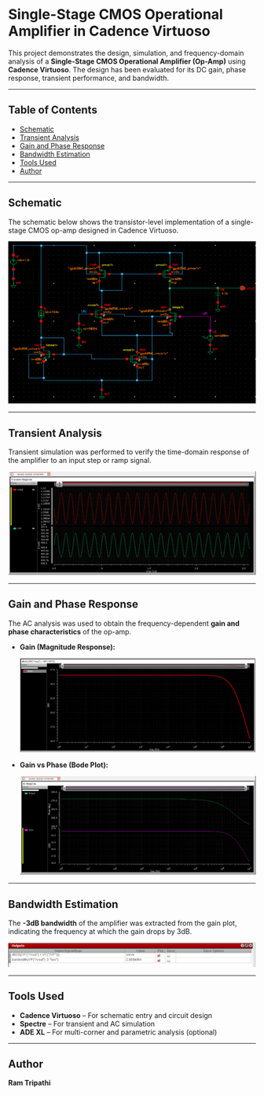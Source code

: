 
# Single-Stage CMOS Operational Amplifier in Cadence Virtuoso

This project demonstrates the design, simulation, and frequency-domain analysis of a **Single-Stage CMOS Operational Amplifier (Op-Amp)** using **Cadence Virtuoso**. The design has been evaluated for its DC gain, phase response, transient performance, and bandwidth.

---

## Table of Contents  
- [Schematic](#schematic)  
- [Transient Analysis](#transient-analysis)  
- [Gain and Phase Response](#gain-and-phase-response)  
- [Bandwidth Estimation](#bandwidth-estimation)  
- [Tools Used](#tools-used)  
- [Author](#author)

---

## Schematic  
The schematic below shows the transistor-level implementation of a single-stage CMOS op-amp designed in Cadence Virtuoso.

![Schematic](./Single_Stage_OPAMP%20Schematic.png)

---

## Transient Analysis  
Transient simulation was performed to verify the time-domain response of the amplifier to an input step or ramp signal.

![Transient Analysis](./transient_single_stage_op_amp.png)

---

## Gain and Phase Response  
The AC analysis was used to obtain the frequency-dependent **gain and phase characteristics** of the op-amp.

- **Gain (Magnitude Response):**

  ![Gain](./OP_amp_gain.png)

- **Gain vs Phase (Bode Plot):**

  ![Gain vs Phase](./OP_amp%20gain%20vs%20Phase.png)

---

## Bandwidth Estimation  
The **-3dB bandwidth** of the amplifier was extracted from the gain plot, indicating the frequency at which the gain drops by 3dB.

![Bandwidth](./bandwidth.png)

---

## Tools Used  
- **Cadence Virtuoso** – For schematic entry and circuit design  
- **Spectre** – For transient and AC simulation  
- **ADE XL** – For multi-corner and parametric analysis (optional)  

---

## Author  
**Ram Tripathi**
